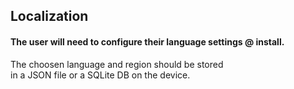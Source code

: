 ## Localization 

#### The user will need to configure their language settings @ install.
The choosen language and region should be stored\
 in a JSON file or a SQLite DB on the device.
